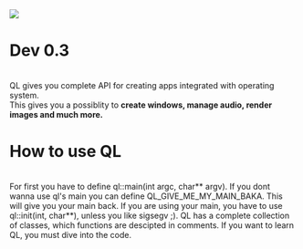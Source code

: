 <img src = http://qerlib.ct8.pl/Assets/Qer.png>
<h1> Dev 0.3 </h1>
<br>
QL gives you complete API for creating apps integrated with operating system. <br>
This gives you a possiblity to <b>create windows, manage audio, render images and much more.</b> 
<h1>How to use QL</h1>
<br>
For first you have to define ql::main(int argc, char** argv). If you dont wanna use ql's main you can define QL_GIVE_ME_MY_MAIN_BAKA. This will give you your main back.
If you are using your main, you have to use ql::init(int, char**), unless you like sigsegv ;).
QL has a complete collection of classes, which functions are descipted in comments. If you want to learn QL, you must dive into the code.